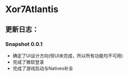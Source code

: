 # Xor7Atlantis
## 更新日志：
### Snapshot 0.0.1
* 确定了UI设计方向(但UI未完成，所以所有功能均不可用)
* 完成了微软登录
* 完成了游戏启动与Natives补全
 
